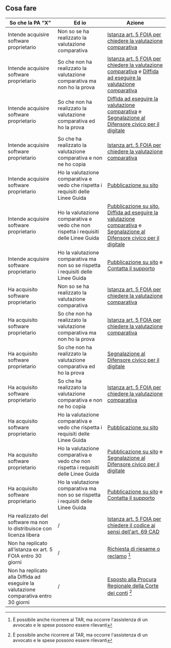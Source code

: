 ## Cosa fare



| **So che la PA “X”** | **Ed io** | **Azione** |
| -------- | -------- | -------- |
| Intende acquisire software proprietario | Non so se ha realizzato la valutazione comparativa | [Istanza art. 5 FOIA per chiedere la valutazione comparativa]( ) |
| Intende acquisire software proprietario | So che non ha realizzato la valutazione comparativa ma non ho la prova | [Istanza art. 5 FOIA per chiedere la valutazione comparativa]( ) e [Diffida ad eseguire la valutazione comparativa]( ) |
| Intende acquisire software proprietario | So che non ha realizzato la valutazione comparativa ed ho la prova | [Diffida ad eseguire la valutazione comparativa]( ) e [Segnalazione al Difensore civico per il digitale](https://www.agid.gov.it/it/agenzia/difensore-civico-il-digitale) |
| Intende acquisire software proprietario | So che ha realizzato la valutazione comparativa e non ne ho copia | [Istanza art. 5 FOIA per chiedere la valutazione comparativa]( ) |
| Intende acquisire software proprietario | Ho la valutazione comparativa e vedo che rispetta i requisiti delle Linee Guida | [Pubblicazione su sito]( ) |
| Intende acquisire software proprietario | Ho la valutazione comparativa e vedo che non rispetta i requisiti delle Linee Guida | [Pubblicazione su sito]( ), [Diffida ad eseguire la valutazione comparativa]( ) e [Segnalazione al Difensore civico per il digitale](https://www.agid.gov.it/it/agenzia/difensore-civico-il-digitale) |
| Intende acquisire software proprietario | Ho la valutazione comparativa ma non so se rispetta i requisiti delle Linee Guida | [Pubblicazione su sito]( ) e [Contatta il supporto]( ) |
| Ha acquisito software proprietario | Non so se ha realizzato la valutazione comparativa | [Istanza art. 5 FOIA per chiedere la valutazione comparativa]( ) |
| Ha acquisito software proprietario | So che non ha realizzato la valutazione comparativa ma non ho la prova | [Istanza art. 5 FOIA per chiedere la valutazione comparativa]( ) |
| Ha acquisito software proprietario | So che non ha realizzato la valutazione comparativa ed ho la prova | [Segnalazione al Difensore civico per il digitale](https://www.agid.gov.it/it/agenzia/difensore-civico-il-digitale) |
| Ha acquisito software proprietario | So che ha realizzato la valutazione comparativa e non ne ho copia | [Istanza art. 5 FOIA per chiedere la valutazione comparativa]( ) |
| Ha acquisito software proprietario | Ho la valutazione comparativa e vedo che rispetta i requisiti delle Linee Guida | [Pubblicazione su sito]( ) |
| Ha acquisito software proprietario | Ho la valutazione comparativa e vedo che non rispetta i requisiti delle Linee Guida | [Pubblicazione su sito]( ) e [Segnalazione al Difensore civico per il digitale](https://www.agid.gov.it/it/agenzia/difensore-civico-il-digitale) |
| Ha acquisito software proprietario | Ho la valutazione comparativa ma non so se rispetta i requisiti delle Linee Guida | [Pubblicazione su sito]( ) e [Contatta il supporto]( ) |
| Ha realizzato del software ma non lo distribuisce con licenza libera | / | [Istanza art. 5 FOIA per chiedere il codice ai sensi dell'art. 69 CAD]( ) |
| Non ha replicato all’istanza ex art. 5 FOIA entro 30 giorni | / | [Richiesta di riesame o reclamo]( ) [^c81ec515] |
| Non ha replicato alla Diffida ad eseguire la valutazione comparativa entro 30 giorni | / | [Esposto alla Procura Regionale della Corte dei conti]( ) [^c81ec515]|

[^c81ec515]: È possibile anche ricorrere al TAR, ma occorre l'assistenza di un avvocato e le spese possono essere rilevanti
